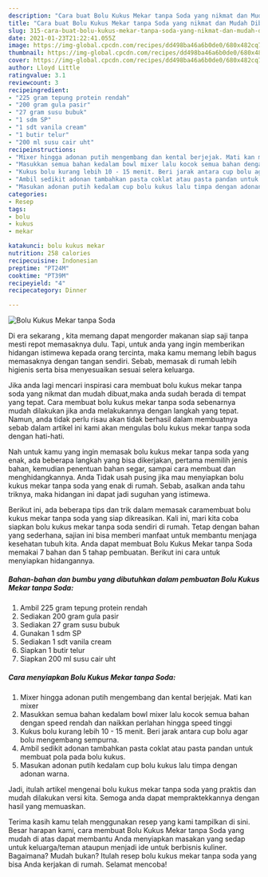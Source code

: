 ```yaml
---
description: "Cara buat Bolu Kukus Mekar tanpa Soda yang nikmat dan Mudah Dibuat"
title: "Cara buat Bolu Kukus Mekar tanpa Soda yang nikmat dan Mudah Dibuat"
slug: 315-cara-buat-bolu-kukus-mekar-tanpa-soda-yang-nikmat-dan-mudah-dibuat
date: 2021-01-23T21:22:41.055Z
image: https://img-global.cpcdn.com/recipes/dd498ba46a6b0de0/680x482cq70/bolu-kukus-mekar-tanpa-soda-foto-resep-utama.jpg
thumbnail: https://img-global.cpcdn.com/recipes/dd498ba46a6b0de0/680x482cq70/bolu-kukus-mekar-tanpa-soda-foto-resep-utama.jpg
cover: https://img-global.cpcdn.com/recipes/dd498ba46a6b0de0/680x482cq70/bolu-kukus-mekar-tanpa-soda-foto-resep-utama.jpg
author: Lloyd Little
ratingvalue: 3.1
reviewcount: 3
recipeingredient:
- "225 gram tepung protein rendah"
- "200 gram gula pasir"
- "27 gram susu bubuk"
- "1 sdm SP"
- "1 sdt vanila cream"
- "1 butir telur"
- "200 ml susu cair uht"
recipeinstructions:
- "Mixer hingga adonan putih mengembang dan kental berjejak. Mati kan mixer"
- "Masukkan semua bahan kedalam bowl mixer lalu kocok semua bahan dengan speed rendah dan naikkan perlahan hingga speed tinggi"
- "Kukus bolu kurang lebih 10 - 15 menit. Beri jarak antara cup bolu agar bolu mengembang sempurna."
- "Ambil sedikit adonan tambahkan pasta coklat atau pasta pandan untuk membuat pola pada bolu kukus."
- "Masukan adonan putih kedalam cup bolu kukus lalu timpa dengan adonan warna."
categories:
- Resep
tags:
- bolu
- kukus
- mekar

katakunci: bolu kukus mekar 
nutrition: 258 calories
recipecuisine: Indonesian
preptime: "PT24M"
cooktime: "PT39M"
recipeyield: "4"
recipecategory: Dinner

---
```



![Bolu Kukus Mekar tanpa Soda](https://img-global.cpcdn.com/recipes/dd498ba46a6b0de0/680x482cq70/bolu-kukus-mekar-tanpa-soda-foto-resep-utama.jpg)

Di era  sekarang , kita memang dapat mengorder makanan siap saji tanpa mesti repot memasaknya dulu. Tapi, untuk anda yang ingin memberikan hidangan istimewa kepada orang tercinta, maka kamu memang lebih bagus memasaknya dengan tangan sendiri. Sebab, memasak di rumah lebih higienis serta bisa menyesuaikan sesuai selera keluarga.

Jika anda lagi mencari inspirasi cara membuat bolu kukus mekar tanpa soda yang nikmat dan mudah dibuat,maka anda sudah berada di tempat yang tepat. Cara membuat bolu kukus mekar tanpa soda  sebenarnya mudah dilakukan jika anda melakukannya dengan langkah yang tepat. Namun, anda tidak perlu risau akan tidak berhasil dalam membuatnya 
sebab dalam artikel ini kami akan mengulas bolu kukus mekar tanpa soda dengan hati-hati.  



Nah untuk kamu yang ingin memasak bolu kukus mekar tanpa soda yang enak, ada beberapa langkah yang bisa dikerjakan, pertama memilih jenis bahan, kemudian penentuan bahan segar, sampai cara membuat dan menghidangkannya. Anda Tidak usah pusing jika mau menyiapkan bolu kukus mekar tanpa soda yang enak di rumah. Sebab, asalkan anda  tahu triknya, maka hidangan ini dapat jadi suguhan yang istimewa.

Berikut ini, ada beberapa tips dan trik dalam memasak caramembuat bolu kukus mekar tanpa soda yang siap dikreasikan. Kali ini, mari kita coba siapkan bolu kukus mekar tanpa soda sendiri di rumah. Tetap dengan bahan yang sederhana, sajian ini bisa memberi manfaat untuk membantu menjaga kesehatan tubuh kita. Anda dapat membuat Bolu Kukus Mekar tanpa Soda memakai 7 bahan dan 5 tahap pembuatan. Berikut ini cara untuk menyiapkan hidangannya.

<!--inarticleads1-->

##### Bahan-bahan dan bumbu yang dibutuhkan dalam pembuatan Bolu Kukus Mekar tanpa Soda:

1. Ambil 225 gram tepung protein rendah
1. Sediakan 200 gram gula pasir
1. Sediakan 27 gram susu bubuk
1. Gunakan 1 sdm SP
1. Sediakan 1 sdt vanila cream
1. Siapkan 1 butir telur
1. Siapkan 200 ml susu cair uht




<!--inarticleads2-->

##### Cara menyiapkan Bolu Kukus Mekar tanpa Soda:

1. Mixer hingga adonan putih mengembang dan kental berjejak. Mati kan mixer
1. Masukkan semua bahan kedalam bowl mixer lalu kocok semua bahan dengan speed rendah dan naikkan perlahan hingga speed tinggi
1. Kukus bolu kurang lebih 10 - 15 menit. Beri jarak antara cup bolu agar bolu mengembang sempurna.
1. Ambil sedikit adonan tambahkan pasta coklat atau pasta pandan untuk membuat pola pada bolu kukus.
1. Masukan adonan putih kedalam cup bolu kukus lalu timpa dengan adonan warna.




Jadi, itulah artikel mengenai  bolu kukus mekar tanpa soda  yang praktis dan mudah dilakukan versi kita. Semoga anda dapat mempraktekkannya dengan hasil yang memuaskan. 

Terima kasih kamu telah menggunakan resep yang kami tampilkan di sini. Besar harapan kami, cara membuat  Bolu Kukus Mekar tanpa Soda yang mudah di atas dapat membantu Anda menyiapkan masakan yang sedap untuk keluarga/teman ataupun menjadi ide untuk berbisnis kuliner. Bagaimana? Mudah bukan? Itulah resep bolu kukus mekar tanpa soda yang bisa Anda kerjakan di rumah. Selamat mencoba!


